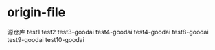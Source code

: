 # origin-file
源仓库
test1
test2
test3-goodai
test4-goodai
test4-goodai
test8-goodai
test9-goodai
test10-goodai